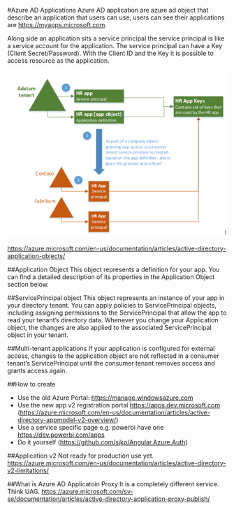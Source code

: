 #Azure AD Applications
Azure AD application are azure ad object that describe an application that users can use, users can see their applications are https://myapps.microsoft.com. 

Along side an application sits a service principal the service principal is like a service account for the application. 
The service principal can have a Key (Client Secret/Password). With the Client ID and the Key it is possible to access resource as the application. 


![azure-ad-application-objects-relationship](images/application-objects-relationship.png)

https://azure.microsoft.com/en-us/documentation/articles/active-directory-application-objects/ 

##Application Object
This object represents a definition for your app. You can find a detailed description of its properties in the Application Object section below.

##ServicePrincipal object
This object represents an instance of your app in your directory tenant. You can apply policies to ServicePrincipal objects, including assigning permissions to the ServicePrincipal that allow the app to read your tenant’s directory data. Whenever you change your Application object, the changes are also applied to the associated ServicePrincipal object in your tenant.


##Multi-tenant applications
If your application is configured for external access, changes to the application object are not reflected in a consumer tenant’s ServicePrincipal until the consumer tenant removes access and grants access again.


##How to create
* Use the old Azure Portal: https://manage.windowsazure.com
* Use the new app v2 registration portal https://apps.dev.microsoft.com (https://azure.microsoft.com/en-us/documentation/articles/active-directory-appmodel-v2-overview/) 
* Use a service specific page e.g. powerbi have one https://dev.powerbi.com/apps  
* Do it yourself (https://github.com/sjkp/Angular.Azure.Auth) 

##Application v2
Not ready for production use yet.
https://azure.microsoft.com/en-us/documentation/articles/active-directory-v2-limitations/ 

##What is Azure AD Applicatoin Proxy 
It is a completely different service. Think UAG. 
https://azure.microsoft.com/sv-se/documentation/articles/active-directory-application-proxy-publish/ 